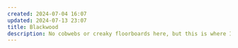 ```yaml
---
created: 2024-07-04 16:07
updated: 2024-07-13 23:07
title: Blackwood
description: No cobwebs or creaky floorboards here, but this is where I stacked my well-worn books, both old and new, that have shaped my perspective on the world.
---
```

